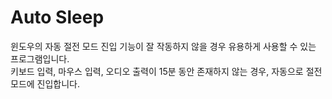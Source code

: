 # Auto Sleep
윈도우의 자동 절전 모드 진입 기능이 잘 작동하지 않을 경우 유용하게 사용할 수 있는 프로그램입니다.  
키보드 입력, 마우스 입력, 오디오 출력이 15분 동안 존재하지 않는 경우, 자동으로 절전 모드에 진입합니다.
